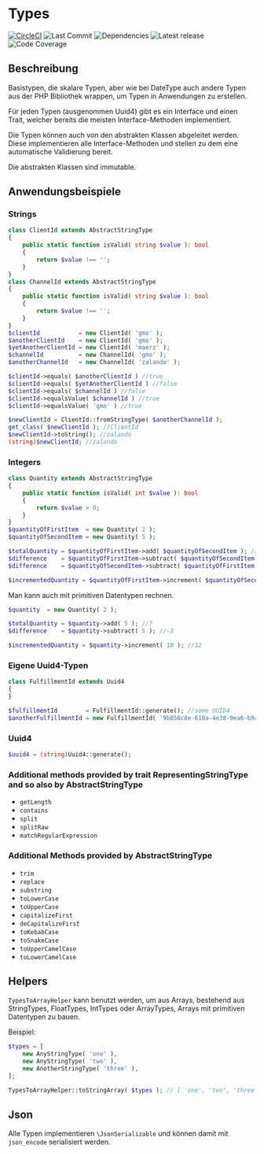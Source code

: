 # Types
[![CircleCI](https://dl.circleci.com/status-badge/img/gh/fortuneglobe/types/tree/master.svg?style=svg)](https://dl.circleci.com/status-badge/redirect/gh/fortuneglobe/types/tree/master)
![Last Commit](https://badgen.net/github/last-commit/fortuneglobe/types)
![Dependencies](https://badgen.net/github/dependents-repo/fortuneglobe/types)
![Latest release](https://badgen.net/github/release/fortuneglobe/types)
![Code Coverage](https://img.shields.io/static/v1?label=coverage&message=92.53%&color=green)


## Beschreibung

Basistypen, die skalare Typen, aber wie bei DateType auch andere Typen aus der PHP Bibliothek wrappen, um Typen in Anwendungen zu erstellen.

Für jeden Typen (ausgenommen Uuid4) gibt es ein Interface und einen Trait, welcher bereits die meisten Interface-Methoden implementiert.

Die Typen können auch von den abstrakten Klassen abgeleitet werden. Diese implementieren alle Interface-Methoden und stellen zu dem eine automatische Validierung bereit.

Die abstrakten Klassen sind immutable.

## Anwendungsbeispiele

### Strings

````PHP
class ClientId extends AbstractStringType
{
    public static function isValid( string $value ): bool
    {
        return $value !== '';
    }
}
class ChannelId extends AbstractStringType
{
    public static function isValid( string $value ): bool
    {
        return $value !== '';
    }
}
$clientId           = new ClientId( 'gmo' );
$anotherClientId    = new ClientId( 'gmo' );
$yetAnotherClientId = new ClientId( 'maerz' );
$channelId          = new ChannelId( 'gmo' );
$anotherChannelId   = new ChannelId( 'zalando' );

$clientId->equals( $anotherClientId ) //true
$clientId->equals( $yetAnotherClientId ) //false
$clientId->equals( $channelId ) //false
$clientId->equalsValue( $channelId ) //true
$clientId->equalsValue( 'gmo' ) //true

$newClientId = ClientId::fromStringType( $anotherChannelId );
get_class( $newClientId ); //ClientId
$newClientId->toString(); //zalando
(string)$newClientId; //zalando
````

### Integers

````PHP
class Quantity extends AbstractStringType
{
    public static function isValid( int $value ): bool
    {
        return $value > 0;
    }
}
$quantityOfFirstItem  = new Quantity( 2 );
$quantityOfSecondItem = new Quantity( 5 );

$totalQuantity = $quantityOfFirstItem->add( $quantityOfSecondItem ); //7
$difference    = $quantityOfFirstItem->subtract( $quantityOfSecondItem ); //throws ValidationException
$difference    = $quantityOfSecondItem->subtract( $quantityOfFirstItem ); //3

$incrementedQuantity = $quantityOfFirstItem->increment( $quantityOfSecondItem ); //7
````

Man kann auch mit primitiven Datentypen rechnen.

````PHP
$quantity  = new Quantity( 2 );

$totalQuantity = $quantity->add( 5 ); //7
$difference    = $quantity->subtract( 5 ); //-3

$incrementedQuantity = $quantity->increment( 10 ); //12
````

### Eigene Uuid4-Typen

````PHP
class FulfillmentId extends Uuid4
{
}

$fulfillmentId        = FulfillmentId::generate(); //some UUID4
$anotherFulfillmentId = new FulfillmentId( '9b856c0e-610a-4e38-9ea6-b9ac63cfb521' ); 
````

### Uuid4

````PHP
$uuid4 = (string)Uuid4::generate();
````

### Additional methods provided by trait RepresentingStringType and so also by AbstractStringType

* `getLength`
* `contains`
* `split`
* `splitRaw`
* `matchRegularExpression`

### Additional Methods provided by AbstractStringType

* `trim`
* `replace`
* `substring`
* `toLowerCase`
* `toUpperCase`
* `capitalizeFirst`
* `deCapitalizeFirst`
* `toKebabCase`
* `toSnakeCase`
* `toUpperCamelCase`
* `toLowerCamelCase`

## Helpers

`TypesToArrayHelper` kann benutzt werden, um aus Arrays, bestehend aus StringTypes, FloatTypes, IntTypes oder ArrayTypes, Arrays mit primitiven Datentypen zu bauen.

Beispiel:

````PHP
$types = [
    new AnyStringType( 'one' ),
    new AnyStringType( 'two' ),
    new AnotherStringType( 'three' ),
];

TypesToArrayHelper::toStringArray( $types ); // [ 'one', 'two', 'three' ]
````

## Json

Alle Typen implementieren `\JsonSerializable` und können damit mit `json_encode` serialisiert werden.

